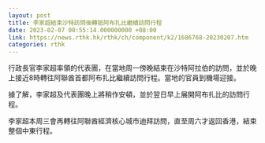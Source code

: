```yaml
---
layout: post
title: 李家超結束沙特訪問後轉抵阿布扎比繼續訪問行程
date: 2023-02-07 00:55:14.000000000 +08:00
link: https://news.rthk.hk/rthk/ch/component/k2/1686768-20230207.htm
categories: rthk
---
```


行政長官李家超率領的代表團，在當地周一傍晚結束在沙特阿拉伯的訪問，並於晚上接近8時轉往阿聯酋首都阿布扎比繼續訪問行程。當地的官員到機場迎接。

據了解，李家超及代表團晚上將稍作安頓，並於翌日早上展開阿布扎比的訪問行程。

李家超本周三會再轉往阿聯酋經濟核心城市迪拜訪問，直至周六才返回香港，結束整個中東行程。
